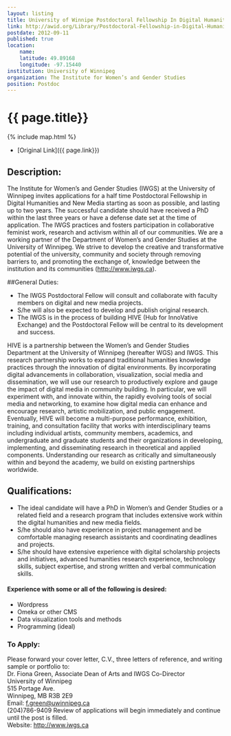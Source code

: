 ```yaml
---
layout: listing
title: University of Winnipe Postdoctoral Fellowship In Digital Humanities And New Media
link: http://awid.org/Library/Postdoctoral-Fellowship-in-Digital-Humanities-and-New-Media
postdate: 2012-09-11
published: true
location:
    name: 
    latitude: 49.89168
    longitude: -97.15440
institution: University of Winnipeg
organization: The Institute for Women’s and Gender Studies
position: Postdoc
---
```


# {{ page.title}}

{% include map.html %}

* [Original Link]({{ page.link}})

## Description:

The Institute for Women’s and Gender Studies (IWGS) at the University of Winnipeg invites applications for a half time Postdoctoral Fellowship in Digital Humanities and New Media starting as soon as possible, and lasting up to two years.
The successful candidate should have received a PhD within the last three years or have a defense date set at the time of application.
The IWGS practices and fosters participation in collaborative feminist work, research and activism within all of our communities. We are a working partner of the Department of Women’s and Gender Studies at the University of Winnipeg. We strive to develop the creative and transformative potential of the university, community and society through removing barriers to, and promoting the exchange of, knowledge between the institution and its communities (<http://www.iwgs.ca>).

##General Duties:

* The IWGS Postdoctoral Fellow will consult and collaborate with faculty members on digital and new media projects. 
* S/he will also be expected to develop and publish original research. 
* The IWGS is in the process of building HIVE (Hub for InnoVative Exchange) and the Postdoctoral Fellow will be central to its development and success.

HIVE is a partnership between the Women’s and Gender Studies Department at the University of Winnipeg (hereafter WGS) and IWGS. This research partnership works to expand traditional humanities knowledge practices through the innovation of digital environments. By incorporating digital advancements in collaboration, visualization, social media and dissemination, we will use our research to productively explore and gauge the impact of digital media in community building. In particular, we will experiment with, and innovate within, the rapidly evolving tools of social media and networking, to examine how digital media can enhance and encourage research, artistic mobilization, and public engagement.
Eventually, HIVE will become a multi-purpose performance, exhibition, training, and consultation facility that works with interdisciplinary teams including individual artists, community members, academics, and undergraduate and graduate students and their organizations in developing, implementing, and disseminating research in theoretical and applied components. Understanding our research as critically and simultaneously within and beyond the academy, we build on existing partnerships worldwide.

## Qualifications:

* The ideal candidate will have a PhD in Women’s and Gender Studies or a related field and a research program that includes extensive work within the digital humanities and new media fields. 
* S/he should also have experience in project management and be comfortable managing research assistants and coordinating deadlines and projects.
* S/he should have extensive experience with digital scholarship projects and initiatives, advanced humanities research experience, technology skills, subject expertise, and strong written and verbal communication skills.
#### Experience with some or all of the following is desired: 
* Wordpress 
* Omeka or other CMS 
* Data visualization tools and methods 
* Programming (ideal)

### To Apply:

Please forward your cover letter, C.V., three letters of reference, and writing sample or portfolio to:  
Dr. Fiona Green, Associate Dean of Arts and IWGS Co-Director  
University of Winnipeg  
515 Portage Ave.  
Winnipeg, MB R3B 2E9  
Email: f.green@uwinnipeg.ca  
(204)786-9409 
Review of applications will begin immediately and continue until the post is filled.   
Website: <http://www.iwgs.ca>